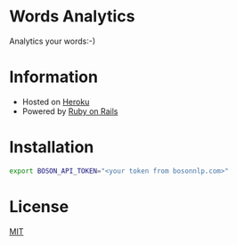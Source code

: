 Words Analytics
===============

Analytics your words:-)

# Information

- Hosted on [Heroku](http://words-analytics.herokuapp.com)
- Powered by [Ruby on Rails](http://rubyonrails.org)

# Installation

```sh
export BOSON_API_TOKEN="<your token from bosonnlp.com>"
```

# License

[MIT](http://opensource.org/licenses/MIT)